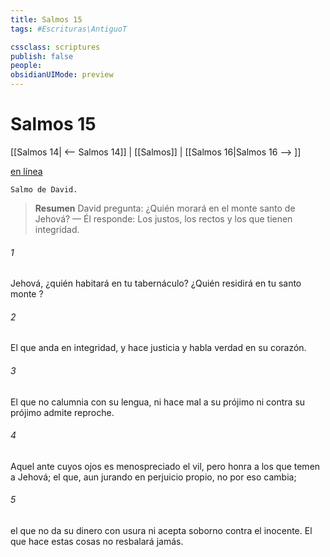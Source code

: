 ```yaml
---
title: Salmos 15
tags: #Escrituras\AntiguoT

cssclass: scriptures
publish: false
people:
obsidianUIMode: preview
---
```


# Salmos 15
[[Salmos 14| <-- Salmos 14]] | [[Salmos]] | [[Salmos 16|Salmos 16 --> ]]

[en línea](https://churchofjesuschrist.org/study/scriptures/ot/ps/15?lang=spa)

```
Salmo de David.
```

> __Resumen__
David pregunta: ¿Quién morará en el monte santo de Jehová? — Él responde: Los justos, los rectos y los que tienen integridad.

###### 1 
Jehová, ¿quién 
habitará
 en tu tabernáculo?
¿Quién residirá en tu santo 
monte
?

###### 2 
El que 
anda
 en integridad, y hace justicia
y habla verdad en su corazón.

###### 3 
El que no 
calumnia
 con su lengua,
ni hace mal a su prójimo
ni contra su prójimo admite reproche.

###### 4 
Aquel ante cuyos ojos es menospreciado el vil,
pero honra a los que temen a Jehová;
el que, aun jurando en perjuicio propio, no por eso cambia;

###### 5 
el que no da su dinero con usura
ni acepta soborno contra el inocente.
El que hace estas cosas no resbalará jamás.


